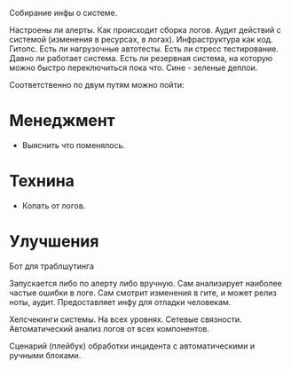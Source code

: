 Собирание инфы о системе.

Настроены ли алерты.
Как происходит сборка логов.
Аудит действий с системой (изменения в ресурсах, в логах).
Инфраструктура как код. Гитопс.
Есть ли нагрузочные автотесты.
Есть ли стресс тестирование.
Давно ли работает система.
Есть ли резервная система, на которую можно быстро переключиться пока что. Сине - зеленые деплои.

Соответственно по двум путям можно пойти:

# Менеджмент
* Выяснить что поменялось.

# Технина
* Копать от логов.



# Улучшения

Бот для траблшутинга

Запускается либо по алерту либо вручную.
Сам анализирует наиболее частые ошибки в логе.
Сам смотрит изменения в гите, и может релиз ноты, аудит.
Предоставляет инфу для отладки человекам.

Хелсчекинги системы.
На всех уровнях.
Сетевые связности.
Автоматический анализ логов от всех компонентов.

Сценарий (плейбук) обработки инцидента с автоматическими и ручными
блоками.


